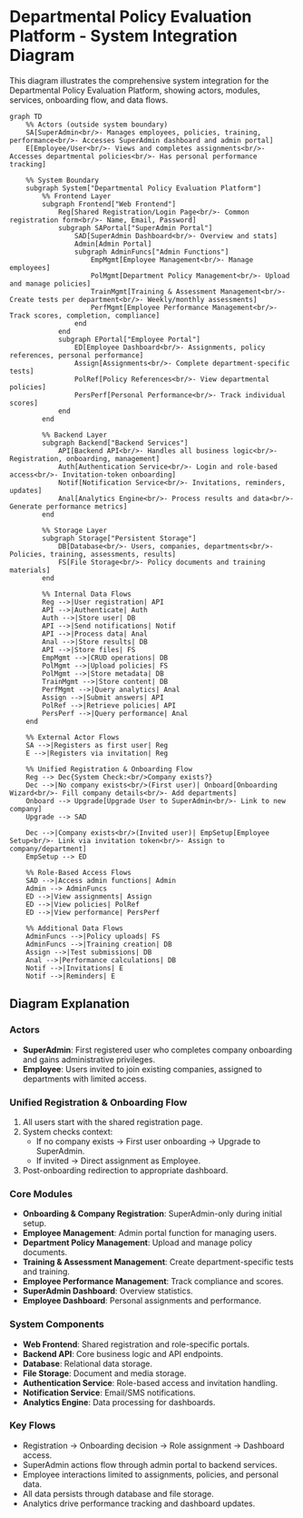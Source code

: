 # Departmental Policy Evaluation Platform - System Integration Diagram

This diagram illustrates the comprehensive system integration for the Departmental Policy Evaluation Platform, showing actors, modules, services, onboarding flow, and data flows.

```mermaid
graph TD
    %% Actors (outside system boundary)
    SA[SuperAdmin<br/>- Manages employees, policies, training, performance<br/>- Accesses SuperAdmin dashboard and admin portal]
    E[Employee/User<br/>- Views and completes assignments<br/>- Accesses departmental policies<br/>- Has personal performance tracking]

    %% System Boundary
    subgraph System["Departmental Policy Evaluation Platform"]
        %% Frontend Layer
        subgraph Frontend["Web Frontend"]
            Reg[Shared Registration/Login Page<br/>- Common registration form<br/>- Name, Email, Password]
            subgraph SAPortal["SuperAdmin Portal"]
                SAD[SuperAdmin Dashboard<br/>- Overview and stats]
                Admin[Admin Portal]
                subgraph AdminFuncs["Admin Functions"]
                    EmpMgmt[Employee Management<br/>- Manage employees]
                    PolMgmt[Department Policy Management<br/>- Upload and manage policies]
                    TrainMgmt[Training & Assessment Management<br/>- Create tests per department<br/>- Weekly/monthly assessments]
                    PerfMgmt[Employee Performance Management<br/>- Track scores, completion, compliance]
                end
            end
            subgraph EPortal["Employee Portal"]
                ED[Employee Dashboard<br/>- Assignments, policy references, personal performance]
                Assign[Assignments<br/>- Complete department-specific tests]
                PolRef[Policy References<br/>- View departmental policies]
                PersPerf[Personal Performance<br/>- Track individual scores]
            end
        end

        %% Backend Layer
        subgraph Backend["Backend Services"]
            API[Backend API<br/>- Handles all business logic<br/>- Registration, onboarding, management]
            Auth[Authentication Service<br/>- Login and role-based access<br/>- Invitation-token onboarding]
            Notif[Notification Service<br/>- Invitations, reminders, updates]
            Anal[Analytics Engine<br/>- Process results and data<br/>- Generate performance metrics]
        end

        %% Storage Layer
        subgraph Storage["Persistent Storage"]
            DB[Database<br/>- Users, companies, departments<br/>- Policies, training, assessments, results]
            FS[File Storage<br/>- Policy documents and training materials]
        end

        %% Internal Data Flows
        Reg -->|User registration| API
        API -->|Authenticate| Auth
        Auth -->|Store user| DB
        API -->|Send notifications| Notif
        API -->|Process data| Anal
        Anal -->|Store results| DB
        API -->|Store files| FS
        EmpMgmt -->|CRUD operations| DB
        PolMgmt -->|Upload policies| FS
        PolMgmt -->|Store metadata| DB
        TrainMgmt -->|Store content| DB
        PerfMgmt -->|Query analytics| Anal
        Assign -->|Submit answers| API
        PolRef -->|Retrieve policies| API
        PersPerf -->|Query performance| Anal
    end

    %% External Actor Flows
    SA -->|Registers as first user| Reg
    E -->|Registers via invitation| Reg

    %% Unified Registration & Onboarding Flow
    Reg --> Dec{System Check:<br/>Company exists?}
    Dec -->|No company exists<br/>(First user)| Onboard[Onboarding Wizard<br/>- Fill company details<br/>- Add departments]
    Onboard --> Upgrade[Upgrade User to SuperAdmin<br/>- Link to new company]
    Upgrade --> SAD

    Dec -->|Company exists<br/>(Invited user)| EmpSetup[Employee Setup<br/>- Link via invitation token<br/>- Assign to company/department]
    EmpSetup --> ED

    %% Role-Based Access Flows
    SAD -->|Access admin functions| Admin
    Admin --> AdminFuncs
    ED -->|View assignments| Assign
    ED -->|View policies| PolRef
    ED -->|View performance| PersPerf

    %% Additional Data Flows
    AdminFuncs -->|Policy uploads| FS
    AdminFuncs -->|Training creation| DB
    Assign -->|Test submissions| DB
    Anal -->|Performance calculations| DB
    Notif -->|Invitations| E
    Notif -->|Reminders| E
```

## Diagram Explanation

### Actors
- **SuperAdmin**: First registered user who completes company onboarding and gains administrative privileges.
- **Employee**: Users invited to join existing companies, assigned to departments with limited access.

### Unified Registration & Onboarding Flow
1. All users start with the shared registration page.
2. System checks context:
   - If no company exists → First user onboarding → Upgrade to SuperAdmin.
   - If invited → Direct assignment as Employee.
3. Post-onboarding redirection to appropriate dashboard.

### Core Modules
- **Onboarding & Company Registration**: SuperAdmin-only during initial setup.
- **Employee Management**: Admin portal function for managing users.
- **Department Policy Management**: Upload and manage policy documents.
- **Training & Assessment Management**: Create department-specific tests and training.
- **Employee Performance Management**: Track compliance and scores.
- **SuperAdmin Dashboard**: Overview statistics.
- **Employee Dashboard**: Personal assignments and performance.

### System Components
- **Web Frontend**: Shared registration and role-specific portals.
- **Backend API**: Core business logic and API endpoints.
- **Database**: Relational data storage.
- **File Storage**: Document and media storage.
- **Authentication Service**: Role-based access and invitation handling.
- **Notification Service**: Email/SMS notifications.
- **Analytics Engine**: Data processing for dashboards.

### Key Flows
- Registration → Onboarding decision → Role assignment → Dashboard access.
- SuperAdmin actions flow through admin portal to backend services.
- Employee interactions limited to assignments, policies, and personal data.
- All data persists through database and file storage.
- Analytics drive performance tracking and dashboard updates.